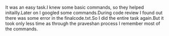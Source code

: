 It was an easy task.I knew some basic commands, so they helped initailly.Later on I googled some commands.During code review I found out there was some error in the finalcode.txt.So I did the entire task again.But it took only less time as through the praveshan process I remember most of the commands.
